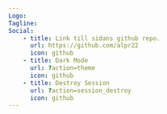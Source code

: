 ```yaml
---
Logo:
Tagline:
Social:
    - title: Link till sidans github repo.
      url: https://github.com/alpr22
      icon: github
    - title: Dark Mode
      url: ?action=theme
      icon: github
    - title: Destroy Session
      url: ?action=session_destroy
      icon: github
---
```

